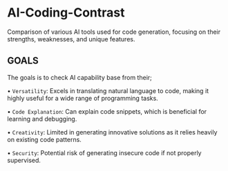 # AI-Coding-Contrast
Comparison of various AI tools used for code generation, focusing on their strengths, weaknesses, and unique features.

## GOALS
The goals is to check AI capability base from their;

•  ```Versatility```: Excels in translating natural language to code, making it highly useful for a wide range of programming tasks.

•  ```Code Explanation```: Can explain code snippets, which is beneficial for learning and debugging.

•  ```Creativity```: Limited in generating innovative solutions as it relies heavily on existing code patterns.

•  ```Security```: Potential risk of generating insecure code if not properly supervised.
